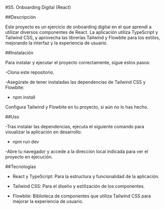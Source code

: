 #S5. Onboarding Digital (React)

##Descripción

Este proyecto es un ejercicio de onboarding digital en el que aprendí a utilizar diversos componentes de React. La aplicación utiliza TypeScript y Tailwind CSS, y aprovecha las librerías Tailwind y Flowbite para los estilos, mejorando la interfaz y la experiencia de usuario.

##Instalación

Para instalar y ejecutar el proyecto correctamente, sigue estos pasos:

-Clona este repositorio.

-Asegúrate de tener instaladas las dependencias de Tailwind CSS y Flowbite:

- npm install

Configura Tailwind y Flowbite en tu proyecto, si aún no lo has hecho.

##Uso

-Tras instalar las dependencias, ejecuta el siguiente comando para visualizar la aplicación en desarrollo:


- npm run dev

-Abre tu navegador y accede a la dirección local indicada para ver el proyecto en ejecución.

##Tecnologías

- React y TypeScript: Para la estructura y funcionalidad de la aplicación.

- Tailwind CSS: Para el diseño y estilización de los componentes.

- Flowbite: Biblioteca de componentes que utiliza Tailwind CSS para mejorar la experiencia de usuario.
